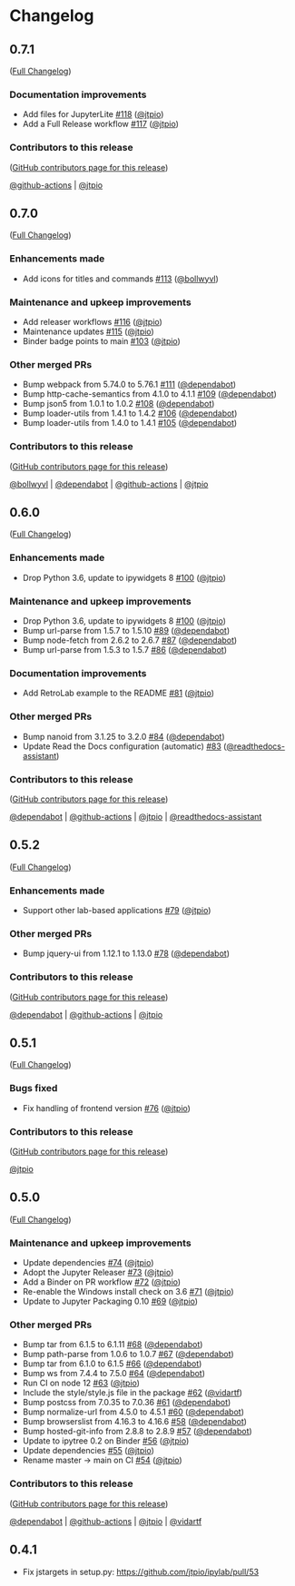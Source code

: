 # Changelog

<!-- <START NEW CHANGELOG ENTRY> -->

## 0.7.1

([Full Changelog](https://github.com/jtpio/ipylab/compare/v0.7.0...2de9db4c1780a86beabb78fcdaa4cbd7ae6271a6))

### Documentation improvements

- Add files for JupyterLite [#118](https://github.com/jtpio/ipylab/pull/118) ([@jtpio](https://github.com/jtpio))
- Add a Full Release workflow [#117](https://github.com/jtpio/ipylab/pull/117) ([@jtpio](https://github.com/jtpio))

### Contributors to this release

([GitHub contributors page for this release](https://github.com/jtpio/ipylab/graphs/contributors?from=2023-03-29&to=2023-03-30&type=c))

[@github-actions](https://github.com/search?q=repo%3Ajtpio%2Fipylab+involves%3Agithub-actions+updated%3A2023-03-29..2023-03-30&type=Issues) | [@jtpio](https://github.com/search?q=repo%3Ajtpio%2Fipylab+involves%3Ajtpio+updated%3A2023-03-29..2023-03-30&type=Issues)

<!-- <END NEW CHANGELOG ENTRY> -->

## 0.7.0

([Full Changelog](https://github.com/jtpio/ipylab/compare/v0.6.0...33d8e3d91832645106f87e6dcb4dac88180f1fa7))

### Enhancements made

- Add icons for titles and commands [#113](https://github.com/jtpio/ipylab/pull/113) ([@bollwyvl](https://github.com/bollwyvl))

### Maintenance and upkeep improvements

- Add releaser workflows [#116](https://github.com/jtpio/ipylab/pull/116) ([@jtpio](https://github.com/jtpio))
- Maintenance updates [#115](https://github.com/jtpio/ipylab/pull/115) ([@jtpio](https://github.com/jtpio))
- Binder badge points to main [#103](https://github.com/jtpio/ipylab/pull/103) ([@jtpio](https://github.com/jtpio))

### Other merged PRs

- Bump webpack from 5.74.0 to 5.76.1 [#111](https://github.com/jtpio/ipylab/pull/111) ([@dependabot](https://github.com/dependabot))
- Bump http-cache-semantics from 4.1.0 to 4.1.1 [#109](https://github.com/jtpio/ipylab/pull/109) ([@dependabot](https://github.com/dependabot))
- Bump json5 from 1.0.1 to 1.0.2 [#108](https://github.com/jtpio/ipylab/pull/108) ([@dependabot](https://github.com/dependabot))
- Bump loader-utils from 1.4.1 to 1.4.2 [#106](https://github.com/jtpio/ipylab/pull/106) ([@dependabot](https://github.com/dependabot))
- Bump loader-utils from 1.4.0 to 1.4.1 [#105](https://github.com/jtpio/ipylab/pull/105) ([@dependabot](https://github.com/dependabot))

### Contributors to this release

([GitHub contributors page for this release](https://github.com/jtpio/ipylab/graphs/contributors?from=2022-08-25&to=2023-03-29&type=c))

[@bollwyvl](https://github.com/search?q=repo%3Ajtpio%2Fipylab+involves%3Abollwyvl+updated%3A2022-08-25..2023-03-29&type=Issues) | [@dependabot](https://github.com/search?q=repo%3Ajtpio%2Fipylab+involves%3Adependabot+updated%3A2022-08-25..2023-03-29&type=Issues) | [@github-actions](https://github.com/search?q=repo%3Ajtpio%2Fipylab+involves%3Agithub-actions+updated%3A2022-08-25..2023-03-29&type=Issues) | [@jtpio](https://github.com/search?q=repo%3Ajtpio%2Fipylab+involves%3Ajtpio+updated%3A2022-08-25..2023-03-29&type=Issues)

## 0.6.0

([Full Changelog](https://github.com/jtpio/ipylab/compare/v0.5.2...9e0c50198b959d6f3bd09f25c809f10d9f8be379))

### Enhancements made

- Drop Python 3.6, update to ipywidgets 8 [#100](https://github.com/jtpio/ipylab/pull/100) ([@jtpio](https://github.com/jtpio))

### Maintenance and upkeep improvements

- Drop Python 3.6, update to ipywidgets 8 [#100](https://github.com/jtpio/ipylab/pull/100) ([@jtpio](https://github.com/jtpio))
- Bump url-parse from 1.5.7 to 1.5.10 [#89](https://github.com/jtpio/ipylab/pull/89) ([@dependabot](https://github.com/dependabot))
- Bump node-fetch from 2.6.2 to 2.6.7 [#87](https://github.com/jtpio/ipylab/pull/87) ([@dependabot](https://github.com/dependabot))
- Bump url-parse from 1.5.3 to 1.5.7 [#86](https://github.com/jtpio/ipylab/pull/86) ([@dependabot](https://github.com/dependabot))

### Documentation improvements

- Add RetroLab example to the README [#81](https://github.com/jtpio/ipylab/pull/81) ([@jtpio](https://github.com/jtpio))

### Other merged PRs

- Bump nanoid from 3.1.25 to 3.2.0 [#84](https://github.com/jtpio/ipylab/pull/84) ([@dependabot](https://github.com/dependabot))
- Update Read the Docs configuration (automatic) [#83](https://github.com/jtpio/ipylab/pull/83) ([@readthedocs-assistant](https://github.com/readthedocs-assistant))

### Contributors to this release

([GitHub contributors page for this release](https://github.com/jtpio/ipylab/graphs/contributors?from=2021-11-13&to=2022-08-25&type=c))

[@dependabot](https://github.com/search?q=repo%3Ajtpio%2Fipylab+involves%3Adependabot+updated%3A2021-11-13..2022-08-25&type=Issues) | [@github-actions](https://github.com/search?q=repo%3Ajtpio%2Fipylab+involves%3Agithub-actions+updated%3A2021-11-13..2022-08-25&type=Issues) | [@jtpio](https://github.com/search?q=repo%3Ajtpio%2Fipylab+involves%3Ajtpio+updated%3A2021-11-13..2022-08-25&type=Issues) | [@readthedocs-assistant](https://github.com/search?q=repo%3Ajtpio%2Fipylab+involves%3Areadthedocs-assistant+updated%3A2021-11-13..2022-08-25&type=Issues)

## 0.5.2

([Full Changelog](https://github.com/jtpio/ipylab/compare/v0.5.1...2c0735a4d5bad5986a60fcf48533bd7c41d34fcc))

### Enhancements made

- Support other lab-based applications [#79](https://github.com/jtpio/ipylab/pull/79) ([@jtpio](https://github.com/jtpio))

### Other merged PRs

- Bump jquery-ui from 1.12.1 to 1.13.0 [#78](https://github.com/jtpio/ipylab/pull/78) ([@dependabot](https://github.com/dependabot))

### Contributors to this release

([GitHub contributors page for this release](https://github.com/jtpio/ipylab/graphs/contributors?from=2021-09-06&to=2021-11-13&type=c))

[@dependabot](https://github.com/search?q=repo%3Ajtpio%2Fipylab+involves%3Adependabot+updated%3A2021-09-06..2021-11-13&type=Issues) | [@github-actions](https://github.com/search?q=repo%3Ajtpio%2Fipylab+involves%3Agithub-actions+updated%3A2021-09-06..2021-11-13&type=Issues) | [@jtpio](https://github.com/search?q=repo%3Ajtpio%2Fipylab+involves%3Ajtpio+updated%3A2021-09-06..2021-11-13&type=Issues)

## 0.5.1

([Full Changelog](https://github.com/jtpio/ipylab/compare/v0.5.0...5cf3ffefa009e782c4fa952e251b642450fdb388))

### Bugs fixed

- Fix handling of frontend version [#76](https://github.com/jtpio/ipylab/pull/76) ([@jtpio](https://github.com/jtpio))

### Contributors to this release

([GitHub contributors page for this release](https://github.com/jtpio/ipylab/graphs/contributors?from=2021-09-06&to=2021-09-06&type=c))

[@jtpio](https://github.com/search?q=repo%3Ajtpio%2Fipylab+involves%3Ajtpio+updated%3A2021-09-06..2021-09-06&type=Issues)

## 0.5.0

([Full Changelog](https://github.com/jtpio/ipylab/compare/0.4.1...1c614527d2647906a2d1e91c71b698b72ae6643b))

### Maintenance and upkeep improvements

- Update dependencies [#74](https://github.com/jtpio/ipylab/pull/74) ([@jtpio](https://github.com/jtpio))
- Adopt the Jupyter Releaser [#73](https://github.com/jtpio/ipylab/pull/73) ([@jtpio](https://github.com/jtpio))
- Add a Binder on PR workflow [#72](https://github.com/jtpio/ipylab/pull/72) ([@jtpio](https://github.com/jtpio))
- Re-enable the Windows install check on 3.6 [#71](https://github.com/jtpio/ipylab/pull/71) ([@jtpio](https://github.com/jtpio))
- Update to Jupyter Packaging 0.10 [#69](https://github.com/jtpio/ipylab/pull/69) ([@jtpio](https://github.com/jtpio))

### Other merged PRs

- Bump tar from 6.1.5 to 6.1.11 [#68](https://github.com/jtpio/ipylab/pull/68) ([@dependabot](https://github.com/dependabot))
- Bump path-parse from 1.0.6 to 1.0.7 [#67](https://github.com/jtpio/ipylab/pull/67) ([@dependabot](https://github.com/dependabot))
- Bump tar from 6.1.0 to 6.1.5 [#66](https://github.com/jtpio/ipylab/pull/66) ([@dependabot](https://github.com/dependabot))
- Bump ws from 7.4.4 to 7.5.0 [#64](https://github.com/jtpio/ipylab/pull/64) ([@dependabot](https://github.com/dependabot))
- Run CI on node 12 [#63](https://github.com/jtpio/ipylab/pull/63) ([@jtpio](https://github.com/jtpio))
- Include the style/style.js file in the package [#62](https://github.com/jtpio/ipylab/pull/62) ([@vidartf](https://github.com/vidartf))
- Bump postcss from 7.0.35 to 7.0.36 [#61](https://github.com/jtpio/ipylab/pull/61) ([@dependabot](https://github.com/dependabot))
- Bump normalize-url from 4.5.0 to 4.5.1 [#60](https://github.com/jtpio/ipylab/pull/60) ([@dependabot](https://github.com/dependabot))
- Bump browserslist from 4.16.3 to 4.16.6 [#58](https://github.com/jtpio/ipylab/pull/58) ([@dependabot](https://github.com/dependabot))
- Bump hosted-git-info from 2.8.8 to 2.8.9 [#57](https://github.com/jtpio/ipylab/pull/57) ([@dependabot](https://github.com/dependabot))
- Update to ipytree 0.2 on Binder [#56](https://github.com/jtpio/ipylab/pull/56) ([@jtpio](https://github.com/jtpio))
- Update dependencies [#55](https://github.com/jtpio/ipylab/pull/55) ([@jtpio](https://github.com/jtpio))
- Rename master -> main on CI [#54](https://github.com/jtpio/ipylab/pull/54) ([@jtpio](https://github.com/jtpio))

### Contributors to this release

([GitHub contributors page for this release](https://github.com/jtpio/ipylab/graphs/contributors?from=2021-01-12&to=2021-09-06&type=c))

[@dependabot](https://github.com/search?q=repo%3Ajtpio%2Fipylab+involves%3Adependabot+updated%3A2021-01-12..2021-09-06&type=Issues) | [@github-actions](https://github.com/search?q=repo%3Ajtpio%2Fipylab+involves%3Agithub-actions+updated%3A2021-01-12..2021-09-06&type=Issues) | [@jtpio](https://github.com/search?q=repo%3Ajtpio%2Fipylab+involves%3Ajtpio+updated%3A2021-01-12..2021-09-06&type=Issues) | [@vidartf](https://github.com/search?q=repo%3Ajtpio%2Fipylab+involves%3Avidartf+updated%3A2021-01-12..2021-09-06&type=Issues)

## 0.4.1

- Fix jstargets in setup.py: https://github.com/jtpio/ipylab/pull/53
